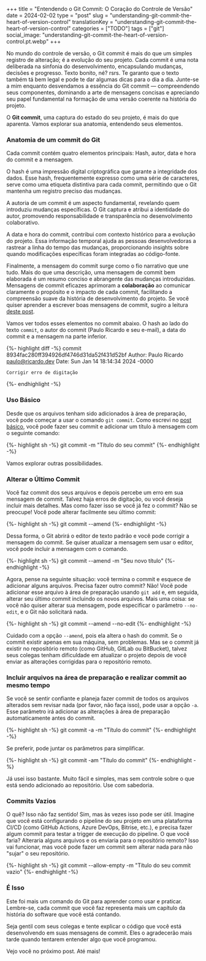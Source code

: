 +++
title = "Entendendo o Git Commit: O Coração do Controle de Versão"
date = 2024-02-02
type = "post"
slug = "understanding-git-commit-the-heart-of-version-control"
translationKey = "understanding-git-commit-the-heart-of-version-control"
categories = ["TODO"]
tags = ["git"]
social_image: "understanding-git-commit-the-heart-of-version-control.pt.webp"
+++

<p class="intro"><span class="dropcap">N</span>o mundo do controle de versão, o Git commit é mais do que um simples registro de alteração; é a evolução do seu projeto. Cada commit é uma nota deliberada na sinfonia do desenvolvimento, encapsulando mudanças, decisões e progresso. Texto bonito, né? rsrs. Te garanto que o texto também tá bem legal e pode te dar algumas dicas para o dia a dia. Junte-se a mim enquanto desvendamos a essência do Git commit — compreendendo seus componentes, dominando a arte de mensagens concisas e apreciando seu papel fundamental na formação de uma versão coerente na história do projeto.</p>

O **Git commit**, uma captura do estado do seu projeto, é mais do que aparenta. Vamos explorar sua anatomia, entendendo seus elementos.

### Anatomia de um commit do Git
Cada commit contém quatro elementos principais: Hash, autor, data e hora do commit e a mensagem.

O hash é uma impressão digital criptográfica que garante a integridade dos dados. Esse hash, frequentemente expresso como uma série de caracteres, serve como uma etiqueta distintiva para cada commit, permitindo que o Git mantenha um registro preciso das mudanças.

A autoria de um commit é um aspecto fundamental, revelando quem introduziu mudanças específicas. O Git captura e atribui a identidade do autor, promovendo responsabilidade e transparência no desenvolvimento colaborativo.

A data e hora do commit, contribui com contexto histórico para a evolução do projeto. Essa informação temporal ajuda as pessoas desenvolvedoras a rastrear a linha do tempo das mudanças, proporcionando insights sobre quando modificações específicas foram integradas ao código-fonte.

Finalmente, a mensagem do commit surge como o fio narrativo que une tudo. Mais do que uma descrição, uma mensagem de commit bem elaborada é um resumo conciso e abrangente das mudanças introduzidas. Mensagens de commit eficazes aprimoram a **colaboração** ao comunicar claramente o propósito e o impacto de cada commit, facilitando a compreensão suave da história de desenvolvimento do projeto. Se você quiser aprender a escrever boas mensagens de commit, sugiro a leitura [deste post][git_commit_post].

Vamos ver todos esses elementos no commit abaixo. O hash ao lado do texto `commit`, o autor do commit (Paulo Ricardo e seu e-mail), a data do commit e a mensagem na parte inferior.

{%- highlight diff -%}
commit 8934fac280ff394926df4746d31da52f431d52bf
Author: Paulo Ricardo <paulo@ricardo.dev>
Date: Sun Jan 14 18:14:34 2024 -0000

    Corrigir erro de digitação

{%- endhighlight -%}

### Uso Básico
Desde que os arquivos tenham sido adicionados à área de preparação, você pode começar a usar o comando `git commit`. Como escrevi no [post básico][git_basics_post], você pode fazer seu commit e adicionar um título à mensagem com o seguinte comando:

{%- highlight sh -%}
git commit -m "Título do seu commit"
{%- endhighlight -%}

Vamos explorar outras possibilidades.

### Alterar o Último Commit
Você faz commit dos seus arquivos e depois percebe um erro em sua mensagem de commit. Talvez haja erros de digitação, ou você deseja incluir mais detalhes. Mas como fazer isso se você já fez o commit? Não se preocupe! Você pode alterar facilmente seu último commit:

{%- highlight sh -%}
git commit --amend
{%- endhighlight -%}

Dessa forma, o Git abrirá o editor de texto padrão e você pode corrigir a mensagem do commit. Se quiser atualizar a mensagem sem usar o editor, você pode incluir a mensagem com o comando.

{%- highlight sh -%}
git commit --amend -m "Seu novo título"
{%- endhighlight -%}

Agora, pense na seguinte situação: você termina o commit e esquece de adicionar alguns arquivos. Precisa fazer outro commit? Não! Você pode adicionar esse arquivo à área de preparação usando `git add` e, em seguida, alterar seu último commit incluindo os novos arquivos. Mais uma coisa: se você não quiser alterar sua mensagem, pode especificar o parâmetro `--no-edit`, e o Git não solicitará nada.

{%- highlight sh -%}
git commit --amend --no-edit
{%- endhighlight -%}

Cuidado com a opção `--amend`, pois ela altera o hash do commit. Se o commit existir apenas em sua máquina, sem problemas. Mas se o commit já existir no repositório remoto (como GitHub, GitLab ou BitBucket), talvez seus colegas tenham dificuldade em atualizar o projeto depois de você enviar as alterações corrigidas para o repositório remoto.

### Incluir arquivos na área de preparação e realizar commit ao mesmo tempo
Se você se sentir confiante e planeja fazer commit de todos os arquivos alterados sem revisar nada (por favor, não faça isso), pode usar a opção `-a`. Esse parâmetro irá adicionar as alterações à área de preparação automaticamente antes do commit.

{%- highlight sh -%}
git commit -a -m "Título do commit"
{%- endhighlight -%}

Se preferir, pode juntar os parâmetros para simplificar.

{%- highlight sh -%}
git commit -am "Título do commit"
{%- endhighlight -%}

Já usei isso bastante. Muito fácil e simples, mas sem controle sobre o que está sendo adicionado ao repositório. Use com sabedoria.

### Commits Vazios
O quê? Isso não faz sentido! Sim, mas às vezes isso pode ser útil. Imagine que você está configurando o pipeline do seu projeto em uma plataforma CI/CD (como GitHub Actions, Azure DevOps, Bitrise, etc.), e precisa fazer algum commit para testar a trigger de execução do pipeline. O que você faria? Alteraria alguns arquivos e os enviaria para o repositório remoto? Isso vai funcionar, mas você pode fazer um commit sem alterar nada para não "sujar" o seu repositório.

{%- highlight sh -%}
git commit --allow-empty -m "Título do seu commit vazio"
{%- endhighlight -%}

### É Isso
Este foi mais um comando do Git para aprender como usar e praticar. Lembre-se, cada commit que você faz representa mais um capítulo da história do software que você está contando. 

Seja gentil com seus colegas e tente explicar o código que você está desenvolvendo em suas mensagens de commit. Eles o agradecerão mais tarde quando tentarem entender algo que você programou.

Vejo você no próximo post. Até mais!

[git_basics_post]: /git-basics-an-in-depth-look-at-essential-commands/#git-commit
[git_commit_post]:  https://cbea.ms/git-commit/
